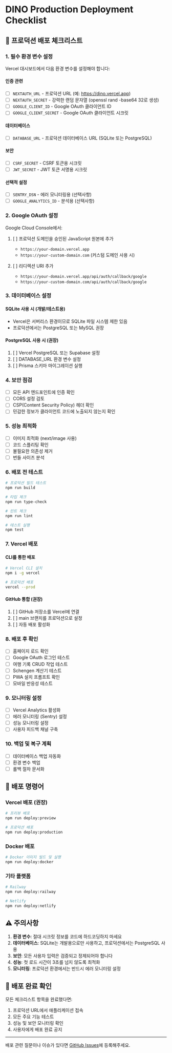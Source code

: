 # DINO Production Deployment Checklist

## 🚀 프로덕션 배포 체크리스트

### 1. 필수 환경 변수 설정

Vercel 대시보드에서 다음 환경 변수를 설정해야 합니다:

#### 인증 관련
- [ ] `NEXTAUTH_URL` - 프로덕션 URL (예: https://dino.vercel.app)
- [ ] `NEXTAUTH_SECRET` - 강력한 랜덤 문자열 (openssl rand -base64 32로 생성)
- [ ] `GOOGLE_CLIENT_ID` - Google OAuth 클라이언트 ID
- [ ] `GOOGLE_CLIENT_SECRET` - Google OAuth 클라이언트 시크릿

#### 데이터베이스
- [ ] `DATABASE_URL` - 프로덕션 데이터베이스 URL (SQLite 또는 PostgreSQL)

#### 보안
- [ ] `CSRF_SECRET` - CSRF 토큰용 시크릿
- [ ] `JWT_SECRET` - JWT 토큰 서명용 시크릿

#### 선택적 설정
- [ ] `SENTRY_DSN` - 에러 모니터링용 (선택사항)
- [ ] `GOOGLE_ANALYTICS_ID` - 분석용 (선택사항)

### 2. Google OAuth 설정

Google Cloud Console에서:

1. [ ] 프로덕션 도메인을 승인된 JavaScript 원본에 추가
   - `https://your-domain.vercel.app`
   - `https://your-custom-domain.com` (커스텀 도메인 사용 시)

2. [ ] 리디렉션 URI 추가
   - `https://your-domain.vercel.app/api/auth/callback/google`
   - `https://your-custom-domain.com/api/auth/callback/google`

### 3. 데이터베이스 설정

#### SQLite 사용 시 (개발/테스트용)
- Vercel은 서버리스 환경이므로 SQLite 파일 시스템 제한 있음
- 프로덕션에서는 PostgreSQL 또는 MySQL 권장

#### PostgreSQL 사용 시 (권장)
1. [ ] Vercel PostgreSQL 또는 Supabase 설정
2. [ ] DATABASE_URL 환경 변수 설정
3. [ ] Prisma 스키마 마이그레이션 실행

### 4. 보안 점검

- [ ] 모든 API 엔드포인트에 인증 확인
- [ ] CORS 설정 검토
- [ ] CSP(Content Security Policy) 헤더 확인
- [ ] 민감한 정보가 클라이언트 코드에 노출되지 않는지 확인

### 5. 성능 최적화

- [ ] 이미지 최적화 (next/image 사용)
- [ ] 코드 스플리팅 확인
- [ ] 불필요한 의존성 제거
- [ ] 번들 사이즈 분석

### 6. 배포 전 테스트

```bash
# 프로덕션 빌드 테스트
npm run build

# 타입 체크
npm run type-check

# 린트 체크
npm run lint

# 테스트 실행
npm test
```

### 7. Vercel 배포

#### CLI를 통한 배포
```bash
# Vercel CLI 설치
npm i -g vercel

# 프로덕션 배포
vercel --prod
```

#### GitHub 통합 (권장)
1. [ ] GitHub 저장소를 Vercel에 연결
2. [ ] main 브랜치를 프로덕션으로 설정
3. [ ] 자동 배포 활성화

### 8. 배포 후 확인

- [ ] 홈페이지 로드 확인
- [ ] Google OAuth 로그인 테스트
- [ ] 여행 기록 CRUD 작업 테스트
- [ ] Schengen 계산기 테스트
- [ ] PWA 설치 프롬프트 확인
- [ ] 모바일 반응성 테스트

### 9. 모니터링 설정

- [ ] Vercel Analytics 활성화
- [ ] 에러 모니터링 (Sentry) 설정
- [ ] 성능 모니터링 설정
- [ ] 사용자 피드백 채널 구축

### 10. 백업 및 복구 계획

- [ ] 데이터베이스 백업 자동화
- [ ] 환경 변수 백업
- [ ] 롤백 절차 문서화

## 📝 배포 명령어

### Vercel 배포 (권장)
```bash
# 프리뷰 배포
npm run deploy:preview

# 프로덕션 배포
npm run deploy:production
```

### Docker 배포
```bash
# Docker 이미지 빌드 및 실행
npm run deploy:docker
```

### 기타 플랫폼
```bash
# Railway
npm run deploy:railway

# Netlify
npm run deploy:netlify
```

## ⚠️ 주의사항

1. **환경 변수**: 절대 시크릿 정보를 코드에 하드코딩하지 마세요
2. **데이터베이스**: SQLite는 개발용으로만 사용하고, 프로덕션에서는 PostgreSQL 사용
3. **보안**: 모든 사용자 입력은 검증되고 정제되어야 합니다
4. **성능**: 첫 로드 시간이 3초를 넘지 않도록 최적화
5. **모니터링**: 프로덕션 환경에서는 반드시 에러 모니터링 설정

## 🎯 배포 완료 확인

모든 체크리스트 항목을 완료했다면:
1. 프로덕션 URL에서 애플리케이션 접속
2. 모든 주요 기능 테스트
3. 성능 및 보안 모니터링 확인
4. 사용자에게 배포 완료 공지

---

배포 관련 질문이나 이슈가 있다면 [GitHub Issues](https://github.com/your-repo/issues)에 등록해주세요.
